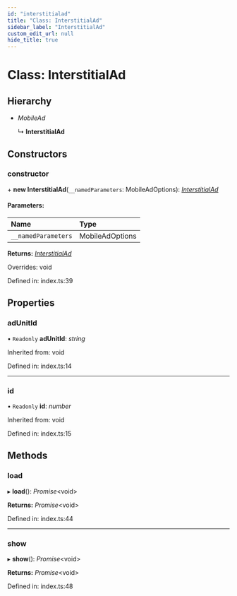 ```yaml
---
id: "interstitialad"
title: "Class: InterstitialAd"
sidebar_label: "InterstitialAd"
custom_edit_url: null
hide_title: true
---
```


# Class: InterstitialAd

## Hierarchy

* *MobileAd*

  ↳ **InterstitialAd**

## Constructors

### constructor

\+ **new InterstitialAd**(`__namedParameters`: MobileAdOptions): [*InterstitialAd*](interstitialad.md)

#### Parameters:

Name | Type |
:------ | :------ |
`__namedParameters` | MobileAdOptions |

**Returns:** [*InterstitialAd*](interstitialad.md)

Overrides: void

Defined in: index.ts:39

## Properties

### adUnitId

• `Readonly` **adUnitId**: *string*

Inherited from: void

Defined in: index.ts:14

___

### id

• `Readonly` **id**: *number*

Inherited from: void

Defined in: index.ts:15

## Methods

### load

▸ **load**(): *Promise*<void\>

**Returns:** *Promise*<void\>

Defined in: index.ts:44

___

### show

▸ **show**(): *Promise*<void\>

**Returns:** *Promise*<void\>

Defined in: index.ts:48
